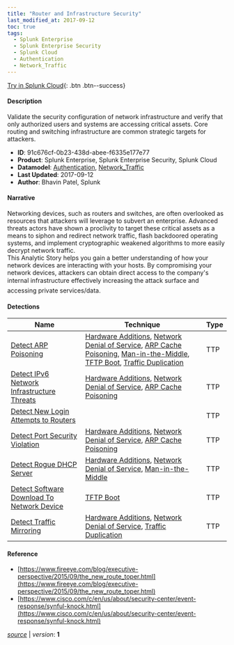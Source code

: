 ```yaml
---
title: "Router and Infrastructure Security"
last_modified_at: 2017-09-12
toc: true
tags:
  - Splunk Enterprise
  - Splunk Enterprise Security
  - Splunk Cloud
  - Authentication
  - Network_Traffic
---
```


[Try in Splunk Cloud](#https://www.splunk.com/en_us/software/splunk-cloud-platform.html){: .btn .btn--success}

#### Description

Validate the security configuration of network infrastructure and verify that only authorized users and systems are accessing critical assets. Core routing and switching infrastructure are common strategic targets for attackers.

- **ID**: 91c676cf-0b23-438d-abee-f6335e177e77
- **Product**: Splunk Enterprise, Splunk Enterprise Security, Splunk Cloud
- **Datamodel**: [Authentication](https://docs.splunk.com/Documentation/CIM/latest/User/Authentication), [Network_Traffic](https://docs.splunk.com/Documentation/CIM/latest/User/NetworkTraffic)
- **Last Updated**: 2017-09-12
- **Author**: Bhavin Patel, Splunk

#### Narrative

Networking devices, such as routers and switches, are often overlooked as resources that attackers will leverage to subvert an enterprise. Advanced threats actors have shown a proclivity to target these critical assets as a means to siphon and redirect network traffic, flash backdoored operating systems, and implement cryptographic weakened algorithms to more easily decrypt network traffic.\
This Analytic Story helps you gain a better understanding of how your network devices are interacting with your hosts. By compromising your network devices, attackers can obtain direct access to the company's internal infrastructure&#151; effectively increasing the attack surface and accessing private services/data.

#### Detections

| Name        | Technique   | Type         |
| ----------- | ----------- |--------------|
| [Detect ARP Poisoning](/network/detect_arp_poisoning/) | [Hardware Additions](/tags/#hardware-additions), [Network Denial of Service](/tags/#network-denial-of-service), [ARP Cache Poisoning](/tags/#arp-cache-poisoning), [Man-in-the-Middle](/tags/#man-in-the-middle), [TFTP Boot](/tags/#tftp-boot), [Traffic Duplication](/tags/#traffic-duplication) | TTP |
| [Detect IPv6 Network Infrastructure Threats](/network/detect_ipv6_network_infrastructure_threats/) | [Hardware Additions](/tags/#hardware-additions), [Network Denial of Service](/tags/#network-denial-of-service), [ARP Cache Poisoning](/tags/#arp-cache-poisoning) | TTP |
| [Detect New Login Attempts to Routers](/application/detect_new_login_attempts_to_routers/) |  | TTP |
| [Detect Port Security Violation](/network/detect_port_security_violation/) | [Hardware Additions](/tags/#hardware-additions), [Network Denial of Service](/tags/#network-denial-of-service), [ARP Cache Poisoning](/tags/#arp-cache-poisoning) | TTP |
| [Detect Rogue DHCP Server](/network/detect_rogue_dhcp_server/) | [Hardware Additions](/tags/#hardware-additions), [Network Denial of Service](/tags/#network-denial-of-service), [Man-in-the-Middle](/tags/#man-in-the-middle) | TTP |
| [Detect Software Download To Network Device](/network/detect_software_download_to_network_device/) | [TFTP Boot](/tags/#tftp-boot) | TTP |
| [Detect Traffic Mirroring](/network/detect_traffic_mirroring/) | [Hardware Additions](/tags/#hardware-additions), [Network Denial of Service](/tags/#network-denial-of-service), [Traffic Duplication](/tags/#traffic-duplication) | TTP |

#### Reference

* [https://www.fireeye.com/blog/executive-perspective/2015/09/the_new_route_toper.html](https://www.fireeye.com/blog/executive-perspective/2015/09/the_new_route_toper.html)
* [https://www.cisco.com/c/en/us/about/security-center/event-response/synful-knock.html](https://www.cisco.com/c/en/us/about/security-center/event-response/synful-knock.html)



[*source*](https://github.com/splunk/security_content/tree/develop/stories/router_and_infrastructure_security.yml) \| *version*: **1**